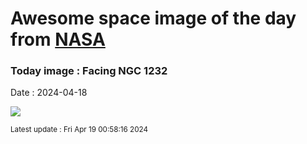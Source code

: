 
# Awesome space image of the day from [NASA](https://api.nasa.gov/)

### Today image : Facing NGC 1232
Date : 2024-04-18

![](https://apod.nasa.gov/apod/image/2404/NGC1232_Eye_of_God_Galaxy_fullsize_2024-03-28_1024.jpg)

<small>Latest update : Fri Apr 19 00:58:16 2024</small>
        